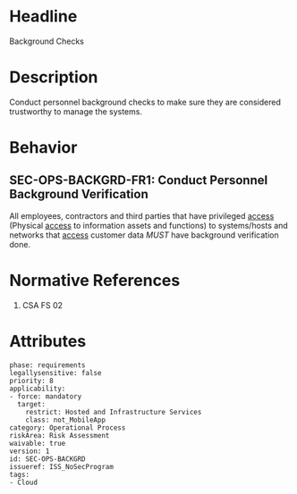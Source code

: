 # Headline

Background Checks

# Description

Conduct personnel background checks to make sure they are considered
trustworthy to manage the systems.

# Behavior

## SEC-OPS-BACKGRD-FR1: Conduct Personnel Background Verification

All employees, contractors and third parties that have privileged
[access](#DEF_Access) (Physical [access](#DEF_Access) to information
assets and functions) to systems/hosts and networks that
[access](#DEF_Access) customer data _MUST_ have background
verification done.

# Normative References

1.  CSA FS 02


# Attributes

    phase: requirements
    legallysensitive: false
    priority: 8
    applicability:
    - force: mandatory
      target:
        restrict: Hosted and Infrastructure Services
        class: not_MobileApp
    category: Operational Process
    riskArea: Risk Assessment
    waivable: true
    version: 1
    id: SEC-OPS-BACKGRD
    issueref: ISS_NoSecProgram
    tags:
    - Cloud
